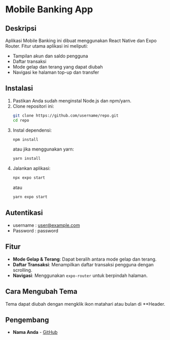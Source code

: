 # Mobile Banking App

## Deskripsi
Aplikasi Mobile Banking ini dibuat menggunakan React Native dan Expo Router. Fitur utama aplikasi ini meliputi:
- Tampilan akun dan saldo pengguna
- Daftar transaksi
- Mode gelap dan terang yang dapat diubah
- Navigasi ke halaman top-up dan transfer

## Instalasi
1. Pastikan Anda sudah menginstal Node.js dan npm/yarn.
2. Clone repositori ini:
   ```sh
   git clone https://github.com/username/repo.git
   cd repo
   ```
3. Instal dependensi:
   ```sh
   npm install
   ```
   atau jika menggunakan yarn:
   ```sh
   yarn install
   ```
4. Jalankan aplikasi:
   ```sh
   npx expo start
   ```
   atau
   ```sh
   yarn expo start
   ```

## Autentikasi
- username : user@example.com
- Password : password


## Fitur
- **Mode Gelap & Terang**: Dapat beralih antara mode gelap dan terang.
- **Daftar Transaksi**: Menampilkan daftar transaksi pengguna dengan scrolling.
- **Navigasi**: Menggunakan `expo-router` untuk berpindah halaman.

## Cara Mengubah Tema
Tema dapat diubah dengan mengklik ikon matahari atau bulan di **Header.

## Pengembang
- **Nama Anda** - [GitHub](https://github.com/irsalhamdi)
